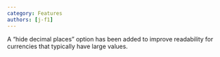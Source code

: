 ```yaml
---
category: Features
authors: [j-f1]
---
```


A “hide decimal places” option has been added to improve readability for currencies that typically have large values.
